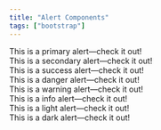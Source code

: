 ```yaml
---
title: "Alert Components"
tags: ["bootstrap"]
---
```


<div class="alert alert-primary" role="alert">
    This is a primary alert—check it out!
</div>
<div class="alert alert-secondary" role="alert">
    This is a secondary alert—check it out!
</div>
<div class="alert alert-success" role="alert">
    This is a success alert—check it out!
</div>
<div class="alert alert-danger" role="alert">
    This is a danger alert—check it out!
</div>
<div class="alert alert-warning" role="alert">
    This is a warning alert—check it out!
</div>
<div class="alert alert-info" role="alert">
    This is a info alert—check it out!
</div>
<div class="alert alert-light" role="alert">
    This is a light alert—check it out!
</div>
<div class="alert alert-dark" role="alert">
    This is a dark alert—check it out!
</div>
